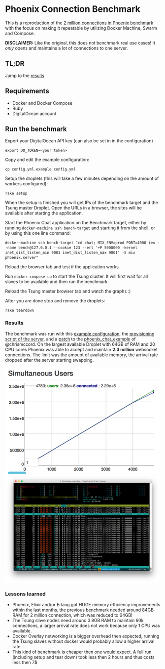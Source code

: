 Phoenix Connection Benchmark
============================

This is a reproduction of the [2 million connections in Phoenix benchmark](http://www.phoenixframework.org/blog/the-road-to-2-million-websocket-connections) with the focus on making it repeatable by utilizing Docker Machine, Swarm and Compose.

**DISCLAIMER:** Like the original, this does not benchmark real use cases! It _only_ opens and maintains a lot of connections to one server.

## TL;DR

Jump to the [results](#results)

## Requirements

* Docker and Docker Compose
* Ruby
* DigitalOcean account

## Run the benchmark

Export your DigitalOcean API key (can also be set in in the configuration)
```
export DO_TOKEN=<your token>
```

Copy and edit the example configuration:
```
cp config.yml.example config.yml
```

Setup the droplets (this will take a few minutes depending on the amount of workers configured):
```
rake setup
```

When the setup is finished you will get IPs of the benchmark target and the Tsung master Droplet. Open the URLs in a browser, the sites will be available after starting the application.

Start the Phoenix Chat application on the Benchmark target, either by running `docker-machine ssh bench-target` and starting it from the shell, or by using this one line command: 
```
docker-machine ssh bench-target "cd chat; MIX_ENV=prod PORT=4000 iex --name bench@127.0.0.1 --cookie 123 --erl '+P 5000000 -kernel inet_dist_listen_min 9001 inet_dist_listen_max 9001' -S mix phoenix.server"
```
Reload the browser tab and test if the application works.

Run `docker-compose up` to start the Tsung cluster. It will first wait for all slaves to be available and then run the benchmark.

Reload the Tsung master browser tab and watch the graphs :)

After you are done stop and remove the droplets:

```
rake teardown
```

### Results

The benchmark was run with this [example configuration](config.yml.example), the [provisioning script of the server](files/setup_chat.sh), and a [patch](https://github.com/dsander/phoenix-connection-benchmark) to the [phoenix_chat_example](https://github.com/chrismccord/phoenix_chat_example) of @chrismccord. On the largest available Droplet with 64GB of RAM and 20 CPU cores Phoenix was able to accept and maintain __2.3 million__ websocket connections. The limit was the amount of available memory, the arrival rate dropped after the server starting swapping.

<img src="images/connections.png" width="600">
<img src="images/load.png" width="700">


### Lessons learned

* Phoenix, Elixir and/or Erlang got HUGE memory efficiency improvements within the last months, the previous benchmark needed around 84GB RAM for 2 million connection, which was reduced to 64GB!
* The Tsung slave nodes need around 3.8GB RAM to maintain 60k connections, a larger arrival rate does not work because only 1 CPU was available.
* Docker Overlay networking is a bigger overhead then expected, running the Tsung slaves without docker would probably allow a higher arrival rate.
* This kind of benchmark is cheaper then one would expect. A full run (including setup and tear down) took less then 2 hours and thus costs less then 7$